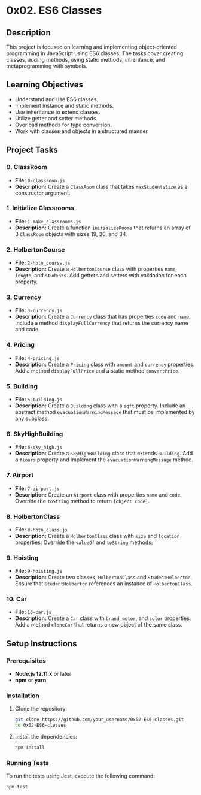 # 0x02. ES6 Classes

## Description
This project is focused on learning and implementing object-oriented programming in JavaScript using ES6 classes. The tasks cover creating classes, adding methods, using static methods, inheritance, and metaprogramming with symbols.

## Learning Objectives
- Understand and use ES6 classes.
- Implement instance and static methods.
- Use inheritance to extend classes.
- Utilize getter and setter methods.
- Overload methods for type conversion.
- Work with classes and objects in a structured manner.

## Project Tasks

### 0. **ClassRoom**
- **File:** `0-classroom.js`
- **Description:** Create a `ClassRoom` class that takes `maxStudentsSize` as a constructor argument.

### 1. **Initialize Classrooms**
- **File:** `1-make_classrooms.js`
- **Description:** Create a function `initializeRooms` that returns an array of 3 `ClassRoom` objects with sizes 19, 20, and 34.

### 2. **HolbertonCourse**
- **File:** `2-hbtn_course.js`
- **Description:** Create a `HolbertonCourse` class with properties `name`, `length`, and `students`. Add getters and setters with validation for each property.

### 3. **Currency**
- **File:** `3-currency.js`
- **Description:** Create a `Currency` class that has properties `code` and `name`. Include a method `displayFullCurrency` that returns the currency name and code.

### 4. **Pricing**
- **File:** `4-pricing.js`
- **Description:** Create a `Pricing` class with `amount` and `currency` properties. Add a method `displayFullPrice` and a static method `convertPrice`.

### 5. **Building**
- **File:** `5-building.js`
- **Description:** Create a `Building` class with a `sqft` property. Include an abstract method `evacuationWarningMessage` that must be implemented by any subclass.

### 6. **SkyHighBuilding**
- **File:** `6-sky_high.js`
- **Description:** Create a `SkyHighBuilding` class that extends `Building`. Add a `floors` property and implement the `evacuationWarningMessage` method.

### 7. **Airport**
- **File:** `7-airport.js`
- **Description:** Create an `Airport` class with properties `name` and `code`. Override the `toString` method to return `[object code]`.

### 8. **HolbertonClass**
- **File:** `8-hbtn_class.js`
- **Description:** Create a `HolbertonClass` class with `size` and `location` properties. Override the `valueOf` and `toString` methods.

### 9. **Hoisting**
- **File:** `9-hoisting.js`
- **Description:** Create two classes, `HolbertonClass` and `StudentHolberton`. Ensure that `StudentHolberton` references an instance of `HolbertonClass`.

### 10. **Car**
- **File:** `10-car.js`
- **Description:** Create a `Car` class with `brand`, `motor`, and `color` properties. Add a method `cloneCar` that returns a new object of the same class.

## Setup Instructions

### Prerequisites
- **Node.js 12.11.x** or later
- **npm** or **yarn**

### Installation
1. Clone the repository:
    ```bash
    git clone https://github.com/your_username/0x02-ES6-classes.git
    cd 0x02-ES6-classes
    ```

2. Install the dependencies:
    ```bash
    npm install
    ```

### Running Tests
To run the tests using Jest, execute the following command:
```bash
npm test

